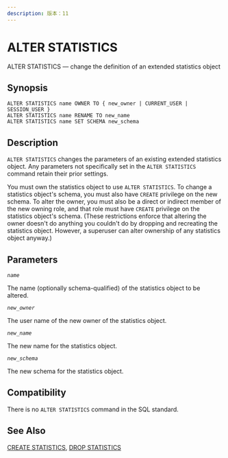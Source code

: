 ```yaml
---
description: 版本：11
---
```


# ALTER STATISTICS

ALTER STATISTICS — change the definition of an extended statistics object

## Synopsis

```text
ALTER STATISTICS name OWNER TO { new_owner | CURRENT_USER | SESSION_USER }
ALTER STATISTICS name RENAME TO new_name
ALTER STATISTICS name SET SCHEMA new_schema
```

## Description

`ALTER STATISTICS` changes the parameters of an existing extended statistics object. Any parameters not specifically set in the `ALTER STATISTICS` command retain their prior settings.

You must own the statistics object to use `ALTER STATISTICS`. To change a statistics object's schema, you must also have `CREATE` privilege on the new schema. To alter the owner, you must also be a direct or indirect member of the new owning role, and that role must have `CREATE` privilege on the statistics object's schema. \(These restrictions enforce that altering the owner doesn't do anything you couldn't do by dropping and recreating the statistics object. However, a superuser can alter ownership of any statistics object anyway.\)

## Parameters

_`name`_

The name \(optionally schema-qualified\) of the statistics object to be altered.

_`new_owner`_

The user name of the new owner of the statistics object.

_`new_name`_

The new name for the statistics object.

_`new_schema`_

The new schema for the statistics object.

## Compatibility

There is no `ALTER STATISTICS` command in the SQL standard.

## See Also

[CREATE STATISTICS](create-statistics.md), [DROP STATISTICS](drop-statistics.md)

